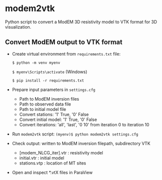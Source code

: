 # modem2vtk
Python script to convert a ModEM 3D resistivity model to VTK format for 3D visualization. 

## Convert ModEM output to VTK format

- Create virtual environment from `requirements.txt` file:
  
  `$ python -m venv myenv`
  
  `$ myenv\Scripts\activate` (Windows)
  
  `$ pip install -r requirements.txt`

- Prepare input parameters in `settings.cfg`
  - Path to ModEM inversion files
  - Path to observed data file
  - Path to initial model file
  - Convert stations: '1' True, '0' False 
  - Convert initial model: '1' True, '0' False
  - Convert iterations: 'all', 'last', '0 10' from iteration 0 to iteration 10

- Run `modem2vtk` script:
  `(myenv)$ python modem2vtk settings.cfg`
    
- Check output: written to ModEM inversion filepath, subdirectory VTK
  - [modem_NLCG_iter].vtr : resistivity model
  - initial.vtr : initial model
  - stations.vtp : location of MT sites

- Open and inspect *.vtX files in ParaView
